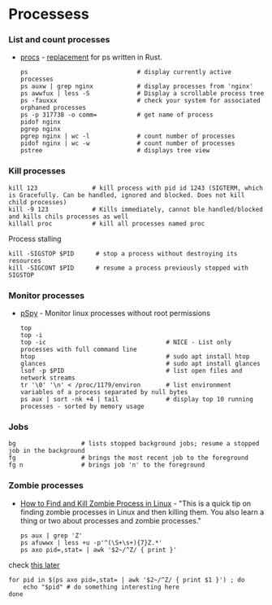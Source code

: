 # Processess

### List and count processes
- [procs](https://github.com/dalance/procs)  - [replacement](https://itsfoss.com/procs/) for ps written in Rust.
    ````shell
    ps                              # display currently active processes
    ps auxw | grep nginx            # display processes from 'nginx'
    ps awwfux | less -S             # Display a scrollable process tree
    ps -fauxxx                      # check your system for associated orphaned processes
    ps -p 317738 -o comm=           # get name of process
    pidof nginx 
    pgrep nginx
    pgrep nginx | wc -l             # count number of processes
    pidof nginx | wc -w             # count number of processes
    pstree                          # displays tree view 
    ````
### Kill processes
````shell
kill 123               # kill process with pid id 1243 (SIGTERM, which is Gracefully. Can be handled, ignored and blocked. Does not kill child processes)
kill -9 123            # Kills immediately, cannot ble handled/blocked and kills chils processes as well
killall proc           # kill all processes named proc
````
Process stalling
````shell
kill -SIGSTOP $PID      # stop a process without destroying its resources
kill -SIGCONT $PID      # resume a process previously stopped with SIGSTOP
````

### Monitor processes
- [pSpy](https://github.com/DominicBreuker/pspy) - Monitor linux processes without root permissions
    ````shell
    top
    top -i
    top -ic                                 # NICE - List only processes with full command line
    htop                                    # sudo apt install htop
    glances                                 # sudo apt install glances
    lsof -p $PID                            # list open files and network streams
    tr '\0' '\n' < /proc/1179/environ       # list environment variables of a process separated by null bytes
    ps aux | sort -nk +4 | tail             # display top 10 running processes - sorted by memory usage
    ````

### Jobs
````shell
bg                  # lists stopped background jobs; resume a stopped job in the background
fg                  # brings the most recent job to the foreground
fg n                # brings job 'n' to the foreground
````

### Zombie processes
- [How to Find and Kill Zombie Process in Linux](https://itsfoss.com/kill-zombie-process-linux/) - "This is a quick tip on finding zombie processes in Linux and then killing them. You also learn a thing or two about processes and zombie processes."
    ````shell
    ps aux | grep 'Z'
    ps afuwwx | less +u -p'^(\S+\s+){7}Z.*'
    ps axo pid=,stat= | awk '$2~/^Z/ { print }'
    ````
check [this later](https://askubuntu.com/questions/111422/how-to-find-zombie-process)

````
for pid in $(ps axo pid=,stat= | awk '$2~/^Z/ { print $1 }') ; do
    echo "$pid" # do something interesting here
done
````
